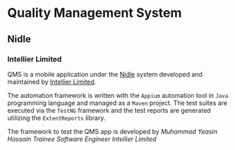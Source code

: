# Quality Management System
## Nidle
### Intellier Limited

QMS is a mobile application under the [Nidle](https://www.intellier.com/nidle/) system developed and maintained by [Intellier Limited](https://www.intellier.com/).

The automation framework is written with the ``Appium`` automation tool in ``Java`` programming language and managed as a ``Maven`` project.
The test suites are executed via the ``TestNG`` framework and the test reports are generated utilizing the ``ExtentReports`` library.

The framework to test the QMS app is developed by 
*Muhammad Yeasin Hossain*
*Trainee Software Engineer*
*Intellier Limited*
